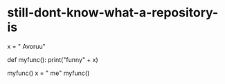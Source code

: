# still-dont-know-what-a-repository-is

x = " Avoruu"

def myfunc():
  print("funny" + x)
  
myfunc()
x = " me"
myfunc()
